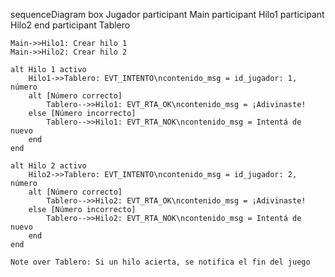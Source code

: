 sequenceDiagram
    box Jugador
        participant Main
        participant Hilo1
        participant Hilo2
    end
    participant Tablero

    Main->>Hilo1: Crear hilo 1
    Main->>Hilo2: Crear hilo 2

    alt Hilo 1 activo
        Hilo1->>Tablero: EVT_INTENTO\ncontenido_msg = id_jugador: 1, número
        alt [Número correcto]
            Tablero-->>Hilo1: EVT_RTA_OK\ncontenido_msg = ¡Adivinaste!
        else [Número incorrecto]
            Tablero-->>Hilo1: EVT_RTA_NOK\ncontenido_msg = Intentá de nuevo
        end
    end

    alt Hilo 2 activo
        Hilo2->>Tablero: EVT_INTENTO\ncontenido_msg = id_jugador: 2, número
        alt [Número correcto]
            Tablero-->>Hilo2: EVT_RTA_OK\ncontenido_msg = ¡Adivinaste!
        else [Número incorrecto]
            Tablero-->>Hilo2: EVT_RTA_NOK\ncontenido_msg = Intentá de nuevo
        end
    end

    Note over Tablero: Si un hilo acierta, se notifica el fin del juego
